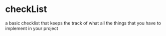 # checkList
a basic checklist that keeps the track of what all the things that you have to implement in your project
